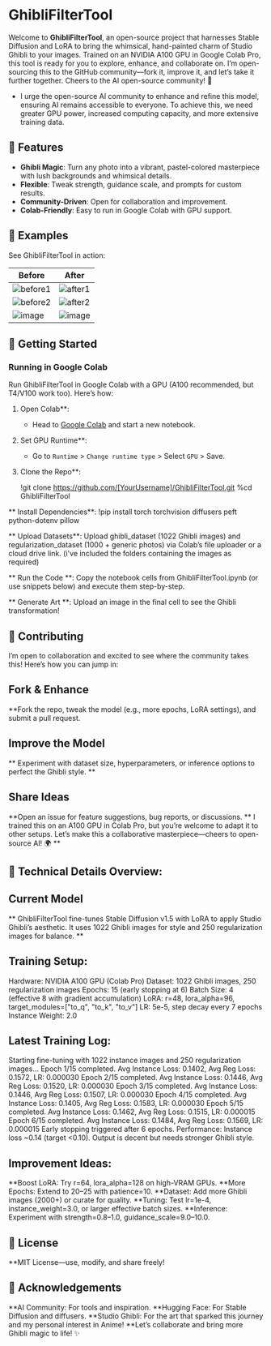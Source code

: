 # GhibliFilterTool

Welcome to **GhibliFilterTool**, an open-source project that harnesses Stable Diffusion and LoRA to bring the whimsical, hand-painted charm of Studio Ghibli to your images. Trained on an NVIDIA A100 GPU in Google Colab Pro, this tool is ready for you to explore, enhance, and collaborate on. I’m open-sourcing this to the GitHub community—fork it, improve it, and let’s take it further together. Cheers to the AI open-source community! 🎉

- I urge the open-source AI community to enhance and refine this model, ensuring AI remains accessible to everyone. To achieve this, we need greater GPU power, increased computing capacity, and more extensive training data.


## 🌟 Features

- **Ghibli Magic**: Turn any photo into a vibrant, pastel-colored masterpiece with lush backgrounds and whimsical details.
- **Flexible**: Tweak strength, guidance scale, and prompts for custom results.
- **Community-Driven**: Open for collaboration and improvement.
- **Colab-Friendly**: Easy to run in Google Colab with GPU support.

## 🎨 Examples

See GhibliFilterTool in action:

| Before | After |
|--------|-------|
|![before1](https://github.com/user-attachments/assets/5a14c4d2-7ce0-477d-94f9-be8e55253a48) | ![after1](https://github.com/user-attachments/assets/99a5c7c0-f6c1-4f1d-ba11-ace3a6e55e8c) |
|![before2](https://github.com/user-attachments/assets/90f301d0-96ed-4250-836b-73b371d5697d) | ![after2](https://github.com/user-attachments/assets/1a8e9208-12f3-417d-b71a-8d613b01728c) |
|![image](https://github.com/user-attachments/assets/df568d20-8825-422d-b6e6-f37463f06b12) | ![image](https://github.com/user-attachments/assets/ed095a7c-195a-41e7-a641-138f5e219645)


## 🚀 Getting Started

### Running in Google Colab

Run GhibliFilterTool in Google Colab with a GPU (A100 recommended, but T4/V100 work too). Here’s how:

1. Open Colab**:
   - Head to [Google Colab](https://colab.research.google.com/) and start a new notebook.

2. Set GPU Runtime**:
   - Go to `Runtime` > `Change runtime type` > Select `GPU` > Save.

3. Clone the Repo**:
   
   !git clone https://github.com/[YourUsername]/GhibliFilterTool.git
   %cd GhibliFilterTool
   
** Install Dependencies**: !pip install torch torchvision diffusers peft python-dotenv pillow

** Upload Datasets**: Upload ghibli_dataset (1022 Ghibli images) and regularization_dataset (1000 + generic photos) via Colab’s file uploader or a cloud drive link. (i've included the folders containing the images as required) 

** Run the Code **: Copy the notebook cells from GhibliFilterTool.ipynb (or use snippets below) and execute them step-by-step.

** Generate Art **: Upload an image in the final cell to see the Ghibli transformation!

## 🤝 Contributing

I’m open to collaboration and excited to see where the community takes this! Here’s how you can jump in:

## Fork & Enhance

**Fork the repo, tweak the model (e.g., more epochs, LoRA settings), and submit a pull request.

## Improve the Model

** Experiment with dataset size, hyperparameters, or inference options to perfect the Ghibli style. **

## Share Ideas

**Open an issue for feature suggestions, bug reports, or discussions.
** I trained this on an A100 GPU in Colab Pro, but you’re welcome to adapt it to other setups. Let’s make this a collaborative masterpiece—cheers to open-source AI! 🌍 **

## 📖 Technical Details Overview:

## Current Model

** GhibliFilterTool fine-tunes Stable Diffusion v1.5 with LoRA to apply Studio Ghibli’s aesthetic. It uses 1022 Ghibli images for style and 250 regularization images for balance. **

## Training Setup:

Hardware: NVIDIA A100 GPU (Colab Pro)
Dataset: 1022 Ghibli images, 250 regularization images
Epochs: 15 (early stopping at 6)
Batch Size: 4 (effective 8 with gradient accumulation)
LoRA: r=48, lora_alpha=96, target_modules=["to_q", "to_k", "to_v"]
LR: 5e-5, step decay every 7 epochs
Instance Weight: 2.0

## Latest Training Log:

Starting fine-tuning with 1022 instance images and 250 regularization images...
Epoch 1/15 completed. Avg Instance Loss: 0.1402, Avg Reg Loss: 0.1572, LR: 0.000030
Epoch 2/15 completed. Avg Instance Loss: 0.1446, Avg Reg Loss: 0.1520, LR: 0.000030
Epoch 3/15 completed. Avg Instance Loss: 0.1446, Avg Reg Loss: 0.1507, LR: 0.000030
Epoch 4/15 completed. Avg Instance Loss: 0.1405, Avg Reg Loss: 0.1583, LR: 0.000030
Epoch 5/15 completed. Avg Instance Loss: 0.1462, Avg Reg Loss: 0.1515, LR: 0.000015
Epoch 6/15 completed. Avg Instance Loss: 0.1484, Avg Reg Loss: 0.1569, LR: 0.000015
Early stopping triggered after 6 epochs.
Performance: Instance loss ~0.14 (target <0.10). Output is decent but needs stronger Ghibli style.

## Improvement Ideas:

**Boost LoRA: Try r=64, lora_alpha=128 on high-VRAM GPUs.
**More Epochs: Extend to 20–25 with patience=10.
**Dataset: Add more Ghibli images (2000+) or curate for quality.
**Tuning: Test lr=1e-4, instance_weight=3.0, or larger effective batch sizes.
**Inference: Experiment with strength=0.8–1.0, guidance_scale=9.0–10.0.

## 📜 License

**MIT License—use, modify, and share freely!

## 🙌 Acknowledgements
**AI Community: For tools and inspiration.
**Hugging Face: For Stable Diffusion and diffusers.
**Studio Ghibli: For the art that sparked this journey and my personal interest in Anime!
**Let’s collaborate and bring more Ghibli magic to life! ✨
